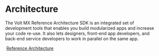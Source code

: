 
# Architecture

The Volt MX Reference Architecture SDK is an integrated set of development tools that enables you build modularized apps and increase your code re-use. It also lets designers, front-end app developers, and back-end service developers to work in parallel on the same app.

![]() [Reference Architecture](../../Iris/iris_tutorials/Content/Module/introduction_to_reference_architecture.md)


